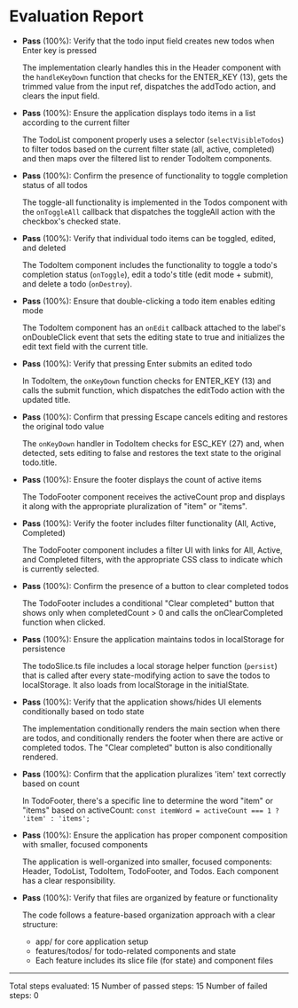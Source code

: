 # Evaluation Report

- **Pass** (100%): Verify that the todo input field creates new todos when Enter key is pressed
  
  The implementation clearly handles this in the Header component with the `handleKeyDown` function that checks for the ENTER_KEY (13), gets the trimmed value from the input ref, dispatches the addTodo action, and clears the input field.

- **Pass** (100%): Ensure the application displays todo items in a list according to the current filter
  
  The TodoList component properly uses a selector (`selectVisibleTodos`) to filter todos based on the current filter state (all, active, completed) and then maps over the filtered list to render TodoItem components.

- **Pass** (100%): Confirm the presence of functionality to toggle completion status of all todos
  
  The toggle-all functionality is implemented in the Todos component with the `onToggleAll` callback that dispatches the toggleAll action with the checkbox's checked state.

- **Pass** (100%): Verify that individual todo items can be toggled, edited, and deleted
  
  The TodoItem component includes the functionality to toggle a todo's completion status (`onToggle`), edit a todo's title (edit mode + submit), and delete a todo (`onDestroy`).

- **Pass** (100%): Ensure that double-clicking a todo item enables editing mode
  
  The TodoItem component has an `onEdit` callback attached to the label's onDoubleClick event that sets the editing state to true and initializes the edit text field with the current title.

- **Pass** (100%): Verify that pressing Enter submits an edited todo
  
  In TodoItem, the `onKeyDown` function checks for ENTER_KEY (13) and calls the submit function, which dispatches the editTodo action with the updated title.

- **Pass** (100%): Confirm that pressing Escape cancels editing and restores the original todo value
  
  The `onKeyDown` handler in TodoItem checks for ESC_KEY (27) and, when detected, sets editing to false and restores the text state to the original todo.title.

- **Pass** (100%): Ensure the footer displays the count of active items
  
  The TodoFooter component receives the activeCount prop and displays it along with the appropriate pluralization of "item" or "items".

- **Pass** (100%): Verify the footer includes filter functionality (All, Active, Completed)
  
  The TodoFooter component includes a filter UI with links for All, Active, and Completed filters, with the appropriate CSS class to indicate which is currently selected.

- **Pass** (100%): Confirm the presence of a button to clear completed todos
  
  The TodoFooter includes a conditional "Clear completed" button that shows only when completedCount > 0 and calls the onClearCompleted function when clicked.

- **Pass** (100%): Ensure the application maintains todos in localStorage for persistence
  
  The todoSlice.ts file includes a local storage helper function (`persist`) that is called after every state-modifying action to save the todos to localStorage. It also loads from localStorage in the initialState.

- **Pass** (100%): Verify that the application shows/hides UI elements conditionally based on todo state
  
  The implementation conditionally renders the main section when there are todos, and conditionally renders the footer when there are active or completed todos. The "Clear completed" button is also conditionally rendered.

- **Pass** (100%): Confirm that the application pluralizes 'item' text correctly based on count
  
  In TodoFooter, there's a specific line to determine the word "item" or "items" based on activeCount: `const itemWord = activeCount === 1 ? 'item' : 'items';`

- **Pass** (100%): Ensure the application has proper component composition with smaller, focused components
  
  The application is well-organized into smaller, focused components: Header, TodoList, TodoItem, TodoFooter, and Todos. Each component has a clear responsibility.

- **Pass** (100%): Verify that files are organized by feature or functionality
  
  The code follows a feature-based organization approach with a clear structure:
  - app/ for core application setup
  - features/todos/ for todo-related components and state
  - Each feature includes its slice file (for state) and component files

---

Total steps evaluated: 15
Number of passed steps: 15
Number of failed steps: 0